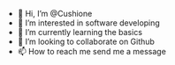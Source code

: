 - 👋 Hi, I’m @Cushione
- 👀 I’m interested in software developing
- 🌱 I’m currently learning the basics 
- 💞️ I’m looking to collaborate on Github
- 📫 How to reach me send me a message

<!---
Cushione/Cushione is a ✨ special ✨ repository because its `README.md` (this file) appears on your GitHub profile.
You can click the Preview link to take a look at your changes.
--->
